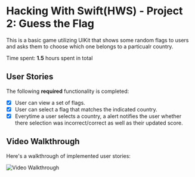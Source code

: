 # Hacking With Swift(HWS) - Project 2: Guess the Flag

This is a basic game utilizing UIKit that shows some random flags to users and asks them to choose which one belongs to a particualr country. 

Time spent: **1.5** hours spent in total

## User Stories

The following **required** functionality is completed:

- [X] User can view a set of flags.
- [X] User can select a flag that matches the indicated country. 
- [X] Everytime a user selects a country, a alert notifies the user whether there selection was incorrect/correct as well as their updated score.

## Video Walkthrough

Here's a walkthrough of implemented user stories:

<img src='http://g.recordit.co/JKgVODvJx1.gif' title='Video Walkthrough' width='' alt='Video Walkthrough' />
